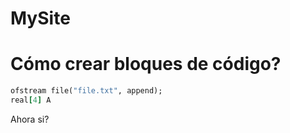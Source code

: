 # MySite
# Cómo crear bloques de código?

```ruby 
ofstream file("file.txt", append);
real[4] A
```


Ahora si?
